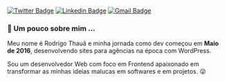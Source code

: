[![Twitter Badge](https://img.shields.io/badge/-@dieegosf-00875f?style=flat-square&labelColor=00875f&logo=twitter&logoColor=white&link=https://twitter.com/rodrigothaua)](https://twitter.com/rodrigothaua) 
[![Linkedin Badge](https://img.shields.io/badge/-Diego%20Fernandes-00875f?style=flat-square&logo=Linkedin&logoColor=white&link=https://www.linkedin.com/in/rodrigothaua/)](https://www.linkedin.com/in/rodrigothaua/) 
[![Gmail Badge](https://img.shields.io/badge/-diego.schell.f@gmail.com-00875f?style=flat-square&logo=Gmail&logoColor=white&link=mailto:rodrigothaua@gmail.com)](mailto:rodrigothaua@gmail.com)

### 👦 Um pouco sobre mim ...
Meu nome é Rodrigo Thauã e minha jornada como dev começou em **Maio de 2016**, desenvolvendo sites para agências na época com WordPress.

Sou um desenvolvedor Web com foco em Frontend apaixonado em transformar as minhas ideias malucas em softwares e em projetos. 😜
